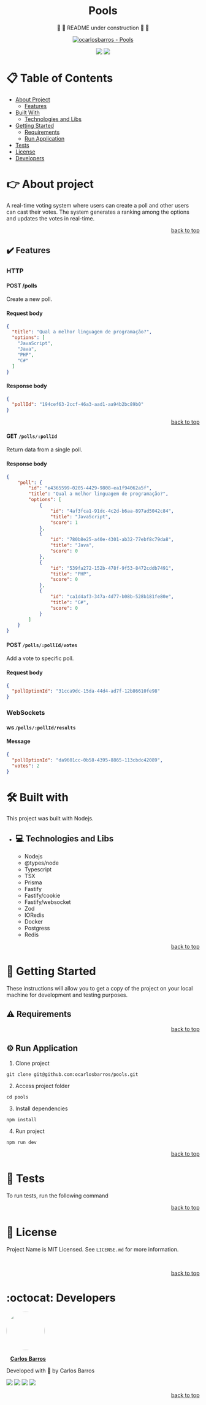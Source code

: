 <div align="center">

# Pools

🚧 :construction: README under construction  🚧 :construction:

<!-- CHANGE ocarlosbarros AND Pools IN ALL LINK LOCATION -->

[![ocarlosbarros - Pools](https://img.shields.io/static/v1?label=ocarlosbarros&message=Pools&color=3178c6&style=for-the-badge&logo=github)](https://github.com/ocarlosbarros/Pools "Go to GitHub repo")

<!-- BADGES OF STATUS IN DEVELOPEMNT AND LICENSE MIT -->
<img src="http://img.shields.io/static/v1?label=status&message=in%20development&color=3178c6&style=for-the-badge"/>
<img src="http://img.shields.io/static/v1?label=license&message=MIT&color=3178c6&style=for-the-badge"/>

<!-- BELOW CHANGE THE PROJECT NAME AND THE PATH TO A LOCAL IMAGE REPRESENTING THE PROJECT PROJECT -->

<!-- !Pools([PATH_IMAGE]) example: ![MY APP](./src/images/applicacao.png)--> 

</div>

# :clipboard: Table of Contents

* [About Project](#point_right-about-project)
    * [Features](#heavy_check_mark-features)
* [Built With](#hammer_and_wrench-built-with)
    * [Technologies and Libs](#computer-technologies-and-libs)
* [Getting Started](#rocket-getting-started)
    * [Requirements](#warning-requirements)
    * [Run Application](#gear-run-application)
* [Tests](#test_tube-tests)
* [License](#page_facing_up-license)
* [Developers](#octocat-developers)

#   :point_right: About project

A real-time voting system where users can create a poll and other users can cast their votes. The system generates a ranking among the options and updates the votes in real-time.

<p align="right"><a href="#polls">back to top</a></p>

##  :heavy_check_mark: Features 

### HTTP

#### POST /polls

Create a new poll.

#### Request body

```json
{
  "title": "Qual a melhor linguagem de programação?",
  "options": [
    "JavaScript",
    "Java",
    "PHP",
    "C#"
  ]
}
```
#### Response body

```json
{
  "pollId": "194cef63-2ccf-46a3-aad1-aa94b2bc89b0"
}
```

<p align="right"><a href="#polls">back to top</a></p>

#### GET `/polls/:pollId`

Return data from a single poll.

#### Response body

```json
{
	"poll": {
		"id": "e4365599-0205-4429-9808-ea1f94062a5f",
		"title": "Qual a melhor linguagem de programação?",
		"options": [
			{
				"id": "4af3fca1-91dc-4c2d-b6aa-897ad5042c84",
				"title": "JavaScript",
				"score": 1
			},
			{
				"id": "780b8e25-a40e-4301-ab32-77ebf8c79da8",
				"title": "Java",
				"score": 0
			},
			{
				"id": "539fa272-152b-478f-9f53-8472cddb7491",
				"title": "PHP",
				"score": 0
			},
			{
				"id": "ca1d4af3-347a-4d77-b08b-528b181fe80e",
				"title": "C#",
				"score": 0
			}
		]
	}
}
```

#### POST `/polls/:pollId/votes`

Add a vote to specific poll.

#### Request body

```json
{
  "pollOptionId": "31cca9dc-15da-44d4-ad7f-12b86610fe98"
}
```

### WebSockets

#### ws `/polls/:pollId/results`

#### Message

```json
{
  "pollOptionId": "da9601cc-0b58-4395-8865-113cbdc42089",
  "votes": 2
}
```

<!-- ends first block of content -->

#   :hammer_and_wrench: Built with 

This project was built with Nodejs.

* ##    :computer: Technologies and Libs

    <!-- FILL TECHS AND PACKAGES BELOW -->
    - Nodejs
    - @types/node
    - Typescript
    - TSX
    - Prisma
    - Fastify
    - Fastify/cookie
    - Fastify/websocket
    - Zod
    - IORedis
    - Docker
    - Postgress
    - Redis

<p align="right"><a href="#polls">back to top</a></p>

<!-- ends second block of content -->

#   :rocket: Getting Started 

These instructions will allow you to get a copy of the project on your local machine for development and testing purposes.

##  :warning: Requirements 

<p align="right"><a href="#polls">back to top</a></p>

##  :gear: Run Application

1. Clone project

```
git clone git@github.com:ocarlosbarros/pools.git
```

2. Access project folder

```
cd pools
```

3. Install dependencies

```
npm install
```

4. Run project
```
npm run dev
```


<p align="right"><a href="#polls">back to top</a></p>

#  :test_tube: Tests

To run tests, run the following command

<p align="right"><a href="#polls">back to top</a></p>

#   :page_facing_up: License 

Project Name is MIT Licensed. See ```LICENSE.md``` for more information.

<br/>

<p align="right"><a href="#polls">back to top</a></p>


# :octocat: Developers 

<a href="https://ocarlosbarros.github.io" target="_blank">
 <div>
    <img style="border-radius: 50%;" src="https://avatars.githubusercontent.com/u/22147889?v=4" width="100px;" alt=""/>
    <br />
    <p style="margin-left:10px"><b>Carlos Barros</b></p>
 </div>
 </a> 


Developed with 💜 by Carlos Barros

<div align="left">
    <a href="https://www.linkedin.com/in/ocarlosbarros" target="_blank"><img src="https://img.shields.io/badge/-LinkedIn-%230077B5?style=badge&logo=linkedin&logoColor=white" target="_blank"></a>
    <a href = "mailto:carlos_dbs@hotmail.com"><img src="https://img.shields.io/badge/Outlook-0078D4?style=badge&logo=microsoft-outlook&logoColor=white" target="_blank"></a>
    <a href="https://www.instagram.com/o_carlosbarros.dev/" target="_blank"><img src="https://img.shields.io/badge/-Instagram-%23E4405F?style=badge&logo=instagram&logoColor=white" target="_blank"></a>
    <a href="https://www.youtube.com/channel/UC1xY9hXr4h_77rfKKk-i3Vg" target="_blank"><img src="https://img.shields.io/badge/YouTube-FF0000?style=badge&logo=youtube&logoColor=white" target="_blank"></a>
</div>

<p align="right"><a href="#polls">back to top</a></p>

